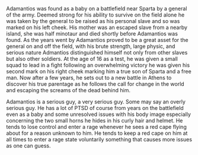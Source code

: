 Adamantios was found as a baby on a battlefield near Sparta by a general of the army. Deemed strong for his ability to survive on the field alone he was taken by the general to be raised as his personal slave and so was marked on his left cheek.
His mother was an escaped slave from a nearby island, she was half minotaur and died shortly before Adamantios was found.
As the years went by Adamantios proved to be a great asset for the general on and off the field, with his brute strength, large physic, and serious nature Admantios distinguished himself not only from other slaves but also other soldiers. At the age of 16 as a test, he was given a small squad to lead in a fight following an overwhelming victory he was given his second mark on his right cheek marking him a true son of Sparta and a free man.
Now after a few years, he sets out to a new battle in Athens to discover his true parentage as he follows the call for change in the world and escaping the screams of the dead behind him.

Adamantios is a serious guy, a very serious guy. Some may say an overly serious guy. He has a lot of PTSD of course from years on the battlefield even as a baby and some unresolved issues with his body image especially concerning the two small horns he hides in his curly hair and helmet. He tends to lose control and enter a rage whenever he sees a red cape flying about for a reason unknown to him. He tends to keep a red cape on him at all times to enter a rage state voluntarily something that causes more issues as one can guess.